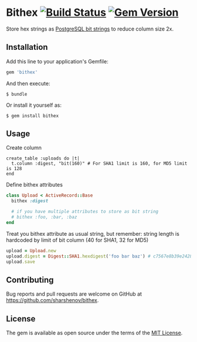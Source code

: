 # Bithex [![Build Status](https://travis-ci.org/sharshenov/bithex.svg?branch=master)](https://travis-ci.org/sharshenov/bithex) [![Gem Version](https://badge.fury.io/rb/bithex.svg)](https://badge.fury.io/rb/bithex)

Store hex strings as [PostgreSQL bit strings](https://edgeguides.rubyonrails.org/active_record_postgresql.html#bit-string-types) to reduce column size 2x.

## Installation

Add this line to your application's Gemfile:

```ruby
gem 'bithex'
```

And then execute:

    $ bundle

Or install it yourself as:

    $ gem install bithex

## Usage

Create column

```
create_table :uploads do |t|
  t.column :digest, "bit(160)" # For SHA1 limit is 160, for MD5 limit is 128
end
```

Define bithex attributes

```ruby
class Upload < ActiveRecord::Base
  bithex :digest

  # if you have multiple attributes to store as bit string
  # bithex :foo, :bar, :baz
end
```

Treat you bithex attribute as usual string, but remember: string length is hardcoded by limit of bit column (40 for SHA1, 32 for MD5)

```ruby
upload = Upload.new
upload.digest = Digest::SHA1.hexdigest('foo bar baz') # c7567e8b39e2428e38bf9c9226ac68de4c67dc39
upload.save
```

## Contributing

Bug reports and pull requests are welcome on GitHub at https://github.com/sharshenov/bithex.

## License

The gem is available as open source under the terms of the [MIT License](https://opensource.org/licenses/MIT).
